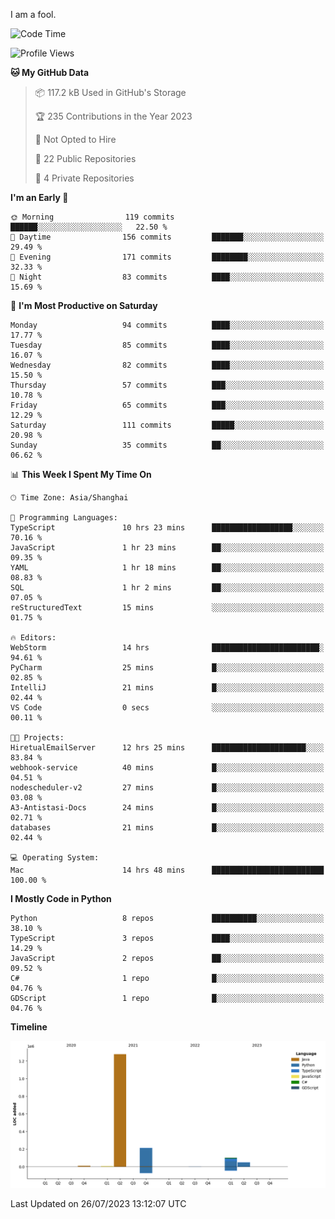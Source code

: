 I am a fool.

<!--START_SECTION:waka-->
![Code Time](http://img.shields.io/badge/Code%20Time-567%20hrs%2057%20mins-blue)

![Profile Views](http://img.shields.io/badge/Profile%20Views-0-blue)

**🐱 My GitHub Data** 

> 📦 117.2 kB Used in GitHub's Storage 
 > 
> 🏆 235 Contributions in the Year 2023
 > 
> 🚫 Not Opted to Hire
 > 
> 📜 22 Public Repositories 
 > 
> 🔑 4 Private Repositories 
 > 
**I'm an Early 🐤** 

```text
🌞 Morning                119 commits         ██████░░░░░░░░░░░░░░░░░░░   22.50 % 
🌆 Daytime                156 commits         ███████░░░░░░░░░░░░░░░░░░   29.49 % 
🌃 Evening                171 commits         ████████░░░░░░░░░░░░░░░░░   32.33 % 
🌙 Night                  83 commits          ████░░░░░░░░░░░░░░░░░░░░░   15.69 % 
```
📅 **I'm Most Productive on Saturday** 

```text
Monday                   94 commits          ████░░░░░░░░░░░░░░░░░░░░░   17.77 % 
Tuesday                  85 commits          ████░░░░░░░░░░░░░░░░░░░░░   16.07 % 
Wednesday                82 commits          ████░░░░░░░░░░░░░░░░░░░░░   15.50 % 
Thursday                 57 commits          ███░░░░░░░░░░░░░░░░░░░░░░   10.78 % 
Friday                   65 commits          ███░░░░░░░░░░░░░░░░░░░░░░   12.29 % 
Saturday                 111 commits         █████░░░░░░░░░░░░░░░░░░░░   20.98 % 
Sunday                   35 commits          ██░░░░░░░░░░░░░░░░░░░░░░░   06.62 % 
```


📊 **This Week I Spent My Time On** 

```text
🕑︎ Time Zone: Asia/Shanghai

💬 Programming Languages: 
TypeScript               10 hrs 23 mins      ██████████████████░░░░░░░   70.16 % 
JavaScript               1 hr 23 mins        ██░░░░░░░░░░░░░░░░░░░░░░░   09.35 % 
YAML                     1 hr 18 mins        ██░░░░░░░░░░░░░░░░░░░░░░░   08.83 % 
SQL                      1 hr 2 mins         ██░░░░░░░░░░░░░░░░░░░░░░░   07.05 % 
reStructuredText         15 mins             ░░░░░░░░░░░░░░░░░░░░░░░░░   01.75 % 

🔥 Editors: 
WebStorm                 14 hrs              ████████████████████████░   94.61 % 
PyCharm                  25 mins             █░░░░░░░░░░░░░░░░░░░░░░░░   02.85 % 
IntelliJ                 21 mins             █░░░░░░░░░░░░░░░░░░░░░░░░   02.44 % 
VS Code                  0 secs              ░░░░░░░░░░░░░░░░░░░░░░░░░   00.11 % 

🐱‍💻 Projects: 
HiretualEmailServer      12 hrs 25 mins      █████████████████████░░░░   83.84 % 
webhook-service          40 mins             █░░░░░░░░░░░░░░░░░░░░░░░░   04.51 % 
nodescheduler-v2         27 mins             █░░░░░░░░░░░░░░░░░░░░░░░░   03.08 % 
A3-Antistasi-Docs        24 mins             █░░░░░░░░░░░░░░░░░░░░░░░░   02.71 % 
databases                21 mins             █░░░░░░░░░░░░░░░░░░░░░░░░   02.44 % 

💻 Operating System: 
Mac                      14 hrs 48 mins      █████████████████████████   100.00 % 
```

**I Mostly Code in Python** 

```text
Python                   8 repos             ██████████░░░░░░░░░░░░░░░   38.10 % 
TypeScript               3 repos             ████░░░░░░░░░░░░░░░░░░░░░   14.29 % 
JavaScript               2 repos             ██░░░░░░░░░░░░░░░░░░░░░░░   09.52 % 
C#                       1 repo              █░░░░░░░░░░░░░░░░░░░░░░░░   04.76 % 
GDScript                 1 repo              █░░░░░░░░░░░░░░░░░░░░░░░░   04.76 % 
```



**Timeline**

![Lines of Code chart](https://raw.githubusercontent.com/VeejaLiu/VeejaLiu/master/assets/bar_graph.png)


 Last Updated on 26/07/2023 13:12:07 UTC
<!--END_SECTION:waka-->
